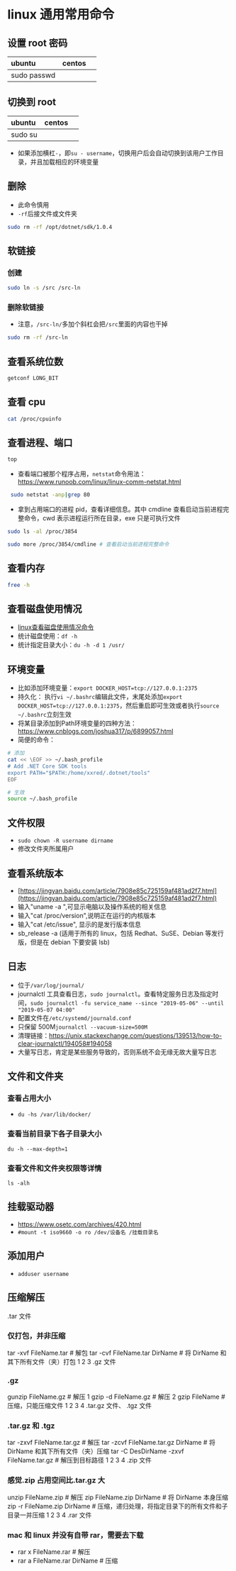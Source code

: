 # linux 通用常用命令

## 设置 root 密码

| ubuntu      | centos |     |
| :---------- | :----- | :-- |
| sudo passwd |        |     |

## 切换到 root

| ubuntu  | centos |     |
| :------ | :----- | :-- |
| sudo su |        |     |

- 如果添加横杠`-`，即`su - username`，切换用户后会自动切换到该用户工作目录，并且加载相应的环境变量

## 删除

- 此命令慎用
- `-rf`后接文件或文件夹

```bash
sudo rm -rf /opt/dotnet/sdk/1.0.4
```

## 软链接

### 创建

```bash
sudo ln -s /src /src-ln
```

### 删除软链接

- 注意，`/src-ln/`多加个斜杠会把`/src`里面的内容也干掉

```bash
sudo rm -rf /src-ln
```

## 查看系统位数

```bash
getconf LONG_BIT
```

## 查看 cpu

```bash
cat /proc/cpuinfo
```

## 查看进程、端口

```bash
top
```

- 查看端口被那个程序占用，`netstat`命令用法：https://www.runoob.com/linux/linux-comm-netstat.html

```bash
 sudo netstat -anp|grep 80
```

- 拿到占用端口的进程 pid，查看详细信息。其中 cmdline 查看启动当前进程完整命令，cwd 表示进程运行所在目录，exe 只是可执行文件

```bash
sudo ls -al /proc/3854

sudo more /proc/3854/cmdline # 查看启动当前进程完整命令
```

## 查看内存

```bash
free -h
```

## 查看磁盘使用情况

- [linux查看磁盘使用情况命令](https://blog.csdn.net/achenyuan/article/details/78674102)
- 统计磁盘使用：`df -h`
- 统计指定目录大小：`du -h -d 1 /usr/`

## 环境变量

- 比如添加环境变量：`export DOCKER_HOST=tcp://127.0.0.1:2375`
- 持久化： 执行`vi ~/.bashrc`编辑此文件，末尾处添加`export DOCKER_HOST=tcp://127.0.0.1:2375`，然后重启即可生效或者执行`source ~/.bashrc`立刻生效
- 将某目录添加到Path环境变量的四种方法：https://www.cnblogs.com/joshua317/p/6899057.html
- 简便的命令：

```bash
# 添加
cat << \EOF >> ~/.bash_profile
# Add .NET Core SDK tools
export PATH="$PATH:/home/xxred/.dotnet/tools"
EOF

# 生效
source ~/.bash_profile
```

## 文件权限

- `sudo chown -R username dirname`
- 修改文件夹所属用户

## 查看系统版本

- [https://jingyan.baidu.com/article/7908e85c725159af481ad2f7.html](https://jingyan.baidu.com/article/7908e85c725159af481ad2f7.html)
- 输入"uname -a ",可显示电脑以及操作系统的相关信息
- 输入"cat /proc/version",说明正在运行的内核版本
- 输入"cat /etc/issue", 显示的是发行版本信息
- sb_release -a (适用于所有的 linux，包括 Redhat、SuSE、Debian 等发行版，但是在 debian 下要安装 lsb)

## 日志

- 位于`/var/log/journal/`
- journalctl 工具查看日志，`sudo journalctl`。查看特定服务日志及指定时间，`sudo journalctl -fu service_name --since "2019-05-06" --until "2019-05-07 04:00"`
- 配置文件在`/etc/systemd/journald.conf`
- 只保留 500M`journalctl --vacuum-size=500M`
- 清理链接：https://unix.stackexchange.com/questions/139513/how-to-clear-journalctl/194058#194058
- 大量写日志，肯定是某些服务导致的，否则系统不会无缘无故大量写日志

## 文件和文件夹

### 查看占用大小

- `du -hs /var/lib/docker/`

### 查看当前目录下各子目录大小

`du -h --max-depth=1`

### 查看文件和文件夹权限等详情

`ls -alh`

## 挂载驱动器

- https://www.osetc.com/archives/420.html
- `#mount -t iso9660 -o ro /dev/设备名 /挂载目录名`

## 添加用户

- `adduser username`

## 压缩解压

.tar 文件

### 仅打包，并非压缩

tar -xvf FileName.tar # 解包
tar -cvf FileName.tar DirName # 将 DirName 和其下所有文件（夹）打包
1
2
3
.gz 文件

### .gz

gunzip FileName.gz # 解压 1
gzip -d FileName.gz # 解压 2
gzip FileName # 压缩，只能压缩文件
1
2
3
4
.tar.gz 文件、 .tgz 文件

### .tar.gz 和 .tgz

tar -zxvf FileName.tar.gz # 解压
tar -zcvf FileName.tar.gz DirName # 将 DirName 和其下所有文件（夹）压缩
tar -C DesDirName -zxvf FileName.tar.gz # 解压到目标路径
1
2
3
4
.zip 文件

### 感觉.zip 占用空间比.tar.gz 大

unzip FileName.zip # 解压
zip FileName.zip DirName # 将 DirName 本身压缩
zip -r FileName.zip DirName # 压缩，递归处理，将指定目录下的所有文件和子目录一并压缩
1
2
3
4
.rar 文件

### mac 和 linux 并没有自带 rar，需要去下载

- rar x FileName.rar # 解压
- rar a FileName.rar DirName # 压缩
